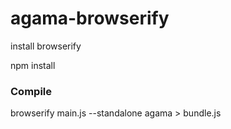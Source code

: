 # agama-browserify

install browserify

npm install

### Compile

browserify main.js --standalone agama > bundle.js
